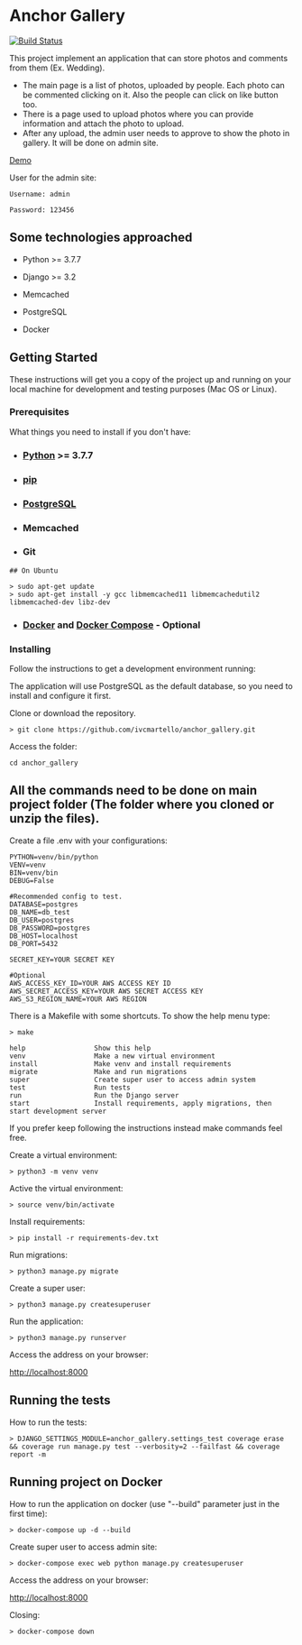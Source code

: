 # Anchor Gallery

[![Build Status](https://travis-ci.com/ivcmartello/registrobrepp.svg?branch=master)](https://travis-ci.com/ivcmartello/anchor_gallery.svg?token=YxevxaQeJibtDDNh8ij8&branch=main)

This project implement an application that can store photos and comments from them (Ex. Wedding).

- The main page is a list of photos, uploaded by people. Each photo can be commented clicking on it. Also the people can click on like button too.
- There is a page used to upload photos where you can provide information and attach the photo to upload.
- After any upload, the admin user needs to approve to show the photo in gallery. It will be done on admin site.

[Demo](https://anchor-gallery-test.herokuapp.com/)

User for the admin site:

```
Username: admin

Password: 123456
```

## Some technologies approached

- Python >= 3.7.7

- Django >= 3.2

- Memcached

- PostgreSQL

- Docker

## Getting Started

These instructions will get you a copy of the project up and running on your local machine for development and testing purposes (Mac OS or Linux).

### Prerequisites

What things you need to install if you don't have:

- ### [Python](https://github.com/pyenv/pyenv) >= 3.7.7

- ### [pip](https://pip.pypa.io/en/stable/installing/)

- ### [PostgreSQL](https://www.postgresql.org/download/)

- ### Memcached

- ### Git

```
## On Ubuntu

> sudo apt-get update
> sudo apt-get install -y gcc libmemcached11 libmemcachedutil2 libmemcached-dev libz-dev
```

- ### [Docker](https://docs.docker.com/get-docker/) and [Docker Compose](https://docs.docker.com/compose/install/) - Optional

### Installing

Follow the instructions to get a development environment running:

The application will use PostgreSQL as the default database, so you need to install and configure it first.

Clone or download the repository.

```
> git clone https://github.com/ivcmartello/anchor_gallery.git
```

Access the folder:

```
cd anchor_gallery
```

## **All the commands need to be done on main project folder (The folder where you cloned or unzip the files).**

Create a file .env with your configurations:

```
PYTHON=venv/bin/python
VENV=venv
BIN=venv/bin
DEBUG=False

#Recommended config to test.
DATABASE=postgres
DB_NAME=db_test
DB_USER=postgres
DB_PASSWORD=postgres
DB_HOST=localhost
DB_PORT=5432

SECRET_KEY=YOUR SECRET KEY

#Optional
AWS_ACCESS_KEY_ID=YOUR AWS ACCESS KEY ID
AWS_SECRET_ACCESS_KEY=YOUR AWS SECRET ACCESS KEY
AWS_S3_REGION_NAME=YOUR AWS REGION
```

There is a Makefile with some shortcuts. To show the help menu type:

```
> make
```

```
help                 Show this help
venv                 Make a new virtual environment
install              Make venv and install requirements
migrate              Make and run migrations
super                Create super user to access admin system
test                 Run tests
run                  Run the Django server
start                Install requirements, apply migrations, then start development server
```

If you prefer keep following the instructions instead make commands feel free.

Create a virtual environment:

```
> python3 -m venv venv
```

Active the virtual environment:

```
> source venv/bin/activate
```

Install requirements:

```
> pip install -r requirements-dev.txt
```

Run migrations:

```
> python3 manage.py migrate
```

Create a super user:

```
> python3 manage.py createsuperuser
```

Run the application:

```
> python3 manage.py runserver
```

Access the address on your browser:

<http://localhost:8000>

## Running the tests

How to run the tests:

```
> DJANGO_SETTINGS_MODULE=anchor_gallery.settings_test coverage erase && coverage run manage.py test --verbosity=2 --failfast && coverage report -m
```

## Running project on Docker

How to run the application on docker (use "--build" parameter just in the first time):

```
> docker-compose up -d --build
```

Create super user to access admin site:

```
> docker-compose exec web python manage.py createsuperuser
```

Access the address on your browser:

<http://localhost:8000>

Closing:

```
> docker-compose down
```

